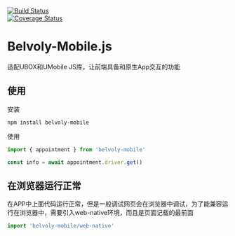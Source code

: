 [![Build Status](https://travis-ci.org/xakoy/belvoly-mobile-next.svg?branch=master)](https://travis-ci.org/xakoy/belvoly-mobile-next)  
[![Coverage Status](https://coveralls.io/repos/github/xakoy/belvoly-mobile-next/badge.svg?branch=3.0.0)](https://coveralls.io/github/xakoy/belvoly-mobile-next?branch=3.0.0)
# Belvoly-Mobile.js

适配UBOX和UMobile JS库，让前端具备和原生App交互的功能

## 使用
安装
```
npm install belvoly-mobile
```

使用
```javascript
import { appointment } from 'belvoly-mobile'

const info = await appointment.driver.get()
```

## 在浏览器运行正常
在APP中上面代码运行正常，但是一般调试网页会在浏览器中调试，为了能兼容运行在浏览器中，需要引入web-native环境，而且是页面记载的最前面
```javascript
import 'belvoly-mobile/web-native'
```
